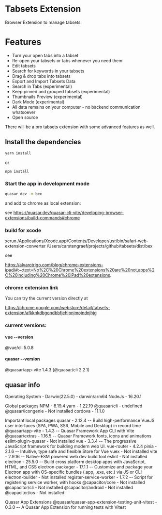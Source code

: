 # Tabsets Extension

Browser Extension to manage tabsets:

# Features

* Turn your open tabs into a tabset
* Re-open your tabsets or tabs whenever you need them
* Edit tabsets
* Search for keywords in your tabsets
* Drag & drop tabs into tabsets
* Export and Import Tabsets Data
* Search in Tabs (experimental)
* Keep pinned and grouped tabsets (experimental)
* Thumbnails Preview (experimental)
* Dark Mode (experimental)
* All data remains on your computer - no backend communication whatsoever
* Open source

There will be a pro tabsets extension with some advanced features as well.

## Install the dependencies
```bash
yarn install
```
or
```bash
npm install
```

### Start the app in development mode
```bash
quasar dev -m bex
```

and add to chrome as local extension:

see https://quasar.dev/quasar-cli-vite/developing-browser-extensions/build-commands#chrome

### build for xcode

xcrun /Applications/Xcode.app/Contents/Developer/usr/bin/safari-web-extension-converter /Users/carstengraef/projects/github/tabsets/dist/bex

see

https://alvarotrigo.com/blog/chrome-extensions-ipad/#:~:text=No%2C%20Chrome%20extensions%20are%20not,apps%2C%20including%20Chrome%20iPad%20extensions.

### chrome extension link

You can try the current version directly at

https://chrome.google.com/webstore/detail/tabsets-extension/afkknkdbgondbbfjehipnjmojndnjhjg

### current versions:

#### vue --version

@vue/cli 5.0.8

#### quasar --version

@quasar/app-vite 1.4.3 (@quasar/cli 2.2.1)

## quasar info

Operating System - Darwin(22.5.0) - darwin/arm64
NodeJs - 16.20.1

Global packages
NPM - 8.19.4
yarn - 1.22.19
@quasar/cli - undefined
@quasar/icongenie - Not installed
cordova - 11.1.0

Important local packages
quasar - 2.12.4 -- Build high-performance VueJS user interfaces (SPA, PWA, SSR, Mobile and Desktop) in record time
@quasar/app-vite - 1.4.3 -- Quasar Framework App CLI with Vite
@quasar/extras - 1.16.5 -- Quasar Framework fonts, icons and animations
eslint-plugin-quasar - Not installed
vue - 3.3.4 -- The progressive JavaScript framework for building modern web UI.
vue-router - 4.2.4
pinia - 2.1.6 -- Intuitive, type safe and flexible Store for Vue
vuex - Not installed
vite - 2.9.16 -- Native-ESM powered web dev build tool
eslint - Not installed
electron - 25.5.0 -- Build cross platform desktop apps with JavaScript, HTML, and CSS
electron-packager - 17.1.1 -- Customize and package your Electron app with OS-specific bundles (.app, .exe, etc.) via JS or CLI
electron-builder - Not installed
register-service-worker - 1.7.2 -- Script for registering service worker, with hooks
@capacitor/core - Not installed
@capacitor/cli - Not installed
@capacitor/android - Not installed
@capacitor/ios - Not installed

Quasar App Extensions
@quasar/quasar-app-extension-testing-unit-vitest - 0.3.0 -- A Quasar App Extension for running tests with Vitest


